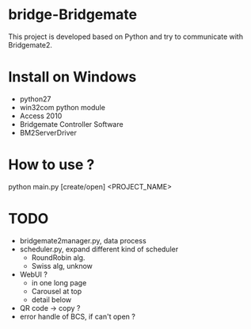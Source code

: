bridge-Bridgemate
=================
This project is developed based on Python and try to communicate with Bridgemate2.




Install on Windows
===================
- python27
- win32com python module
- Access 2010
- Bridgemate Controller Software
- BM2ServerDriver



How to use ?
============
python main.py [create/open] <PROJECT_NAME>


TODO
====
- bridgemate2manager.py, data process 
- scheduler.py, expand different kind of scheduler
  - RoundRobin alg.
  - Swiss alg, unknow
- WebUI ?
  - in one long page
  - Carousel at top
  - detail below
- QR code -> copy ?
- error handle of BCS, if can't open ?
